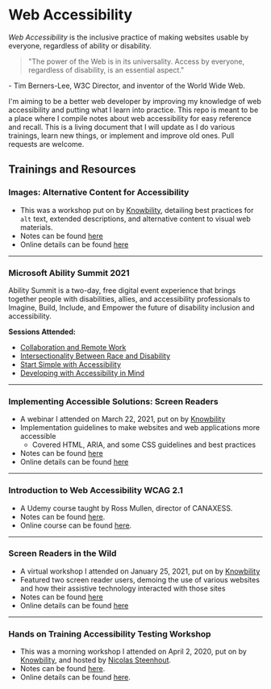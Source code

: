 # Web Accessibility

_Web Accessibility_ is the inclusive practice of making websites usable by everyone, regardless of ability or disability.

>"The power of the Web is in its universality. Access by everyone, regardless of disability, is an essential aspect."

\- Tim Berners-Lee, W3C Director, and inventor of the World Wide Web.

I'm aiming to be a better web developer by improving my knowledge of web accessibility and putting what I learn into practice. This repo is meant to be a place where I compile notes about web accessibility for easy reference and recall. This is a living document that I will update as I do various trainings, learn new things, or implement and improve old ones. Pull requests are welcome.

## Trainings and Resources

### Images: Alternative Content for Accessibility

- This was a workshop put on by [Knowbility](https://knowbility.org/), detailing best practices for `alt` text, extended descriptions, and alternative content to visual web materials.
- Notes can be found [here](https://github.com/jreyes88/Web-Accessibility/tree/main/Images:%20Alternative%20Content%20for%20Accessibility)
- Online details can be found [here](https://knowbility.org/services/online-training/image-alternatives)

---

### Microsoft Ability Summit 2021

Ability Summit is a two-day, free digital event experience that brings together people with disabilities, allies, and accessibility professionals to Imagine, Build, Include, and Empower the future of disability inclusion and accessibility.

**Sessions Attended:**  
- [Collaboration and Remote Work](https://github.com/jreyes88/Web-Accessibility/tree/main/Microsoft%20Ability%20Summit%202021/Collaboration%20and%20Remote%20Work)
- [Intersectionality Between Race and Disability](https://github.com/jreyes88/Web-Accessibility/tree/main/Microsoft%20Ability%20Summit%202021/Intersectionality%20Between%20Race%20and%20Disability)
- [Start Simple with Accessibility](https://github.com/jreyes88/Web-Accessibility/tree/main/Microsoft%20Ability%20Summit%202021/Start%20Simple%20with%20Accessibility)
- [Developing with Accessibility in Mind](https://github.com/jreyes88/Web-Accessibility/tree/main/Microsoft%20Ability%20Summit%202021/Developing%20with%20Accessibility%20in%20Mind)

---

### Implementing Accessible Solutions: Screen Readers

- A webinar I attended on March 22, 2021, put on by [Knowbility](https://knowbility.org/)
- Implementation guidelines to make websites and web applications more accessible
    + Covered HTML, ARIA, and some CSS guidelines and best practices
- Notes can be found [here](https://github.com/jreyes88/Web-Accessibility/tree/main/Implementing%20Accessible%20Solutions%20-%20Screen%20Readers)
- Online details can be found [here](https://knowbility.org/services/online-training/2021/march/implementing-accessible-solutions-screen-readers/)

---

### Introduction to Web Accessibility WCAG 2.1

- A Udemy course taught by Ross Mullen, director of CANAXESS.
- Notes can be found [here](https://github.com/jreyes88/Web-Accessibility/tree/main/Introduction%20to%20Web%20Accessibility%20and%20WCAG%202.1).
- Online course can be found [here](https://www.udemy.com/course/introduction-to-web-accessibility-wcag21/).

---

### Screen Readers in the Wild

- A virtual workshop I attended on January 25, 2021, put on by [Knowbility](https://knowbility.org/)
- Featured two screen reader users, demoing the use of various websites and how their assistive technology interacted with those sites
- Notes can be found [here](https://github.com/jreyes88/Web-Accessibility/tree/main/Screen%20Readers%20in%20the%20Wild)
- Online details can be found [here](https://knowbility.org/services/online-training/2021/january/screen-readers-in-the-wild/)

---

### Hands on Training Accessibility Testing Workshop

- This was a morning workshop I attended on April 2, 2020, put on by [Knowbility](https://knowbility.org/), and hosted by [Nicolas Steenhout](https://twitter.com/vavroom).
- Notes can be found [here](https://github.com/jreyes88/Web-Accessibility/tree/main/Hands%20on%20Training%20Accessibility%20Testing%20-%20Virtual%20Workshop).
- Online details can be found [here](https://knowbility.org/services/online-training/hands-on-training-accessibility-testing-workshop/).

